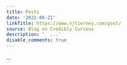 ```yaml
---
title: Posts
date: '2021-08-21'
linkTitle: https://www.njtierney.com/post/
source: Blog on Credibly Curious
description: '  ...'
disable_comments: true
---
```

  ...